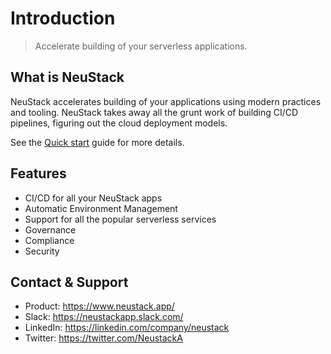 # Introduction

> Accelerate building of your serverless applications.

## What is NeuStack

NeuStack accelerates building of your applications using modern practices and tooling. NeuStack takes away all the grunt work of building CI/CD pipelines, figuring out the cloud deployment models. 

See the [Quick start](quickstart.md) guide for more details.

## Features
- CI/CD for all your NeuStack apps
- Automatic Environment Management 
- Support for all the popular serverless services
- Governance
- Compliance
- Security

## Contact & Support

* Product: https://www.neustack.app/
* Slack: https://neustackapp.slack.com/
* LinkedIn: https://linkedin.com/company/neustack
* Twitter: https://twitter.com/NeustackA